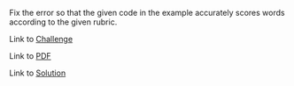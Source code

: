 Fix the error so that the given code in the example accurately scores words according to the given rubric.

Link to [Challenge](https://www.hackerrank.com/challenges/words-score/problem)

Link to [PDF](words-score.pdf)

Link to [Solution](./words.py)
